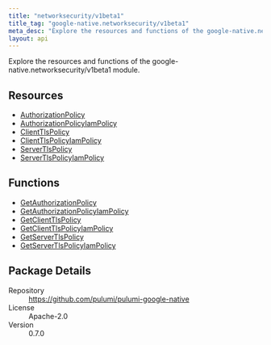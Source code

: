```yaml
---
title: "networksecurity/v1beta1"
title_tag: "google-native.networksecurity/v1beta1"
meta_desc: "Explore the resources and functions of the google-native.networksecurity/v1beta1 module."
layout: api
---
```


<!-- WARNING: this file was generated by Pulumi Docs Generator. -->
<!-- Do not edit by hand unless you're certain you know what you are doing! -->

Explore the resources and functions of the google-native.networksecurity/v1beta1 module.

<h2 id="resources">Resources</h2>
<ul class="api">
    <li><a href="authorizationpolicy" title="AuthorizationPolicy"><span class="symbol resource"></span>AuthorizationPolicy</a></li>
    <li><a href="authorizationpolicyiampolicy" title="AuthorizationPolicyIamPolicy"><span class="symbol resource"></span>AuthorizationPolicyIamPolicy</a></li>
    <li><a href="clienttlspolicy" title="ClientTlsPolicy"><span class="symbol resource"></span>ClientTlsPolicy</a></li>
    <li><a href="clienttlspolicyiampolicy" title="ClientTlsPolicyIamPolicy"><span class="symbol resource"></span>ClientTlsPolicyIamPolicy</a></li>
    <li><a href="servertlspolicy" title="ServerTlsPolicy"><span class="symbol resource"></span>ServerTlsPolicy</a></li>
    <li><a href="servertlspolicyiampolicy" title="ServerTlsPolicyIamPolicy"><span class="symbol resource"></span>ServerTlsPolicyIamPolicy</a></li>
</ul>

<h2 id="functions">Functions</h2>
<ul class="api">
    <li><a href="getauthorizationpolicy" title="GetAuthorizationPolicy"><span class="symbol function"></span>GetAuthorizationPolicy</a></li>
    <li><a href="getauthorizationpolicyiampolicy" title="GetAuthorizationPolicyIamPolicy"><span class="symbol function"></span>GetAuthorizationPolicyIamPolicy</a></li>
    <li><a href="getclienttlspolicy" title="GetClientTlsPolicy"><span class="symbol function"></span>GetClientTlsPolicy</a></li>
    <li><a href="getclienttlspolicyiampolicy" title="GetClientTlsPolicyIamPolicy"><span class="symbol function"></span>GetClientTlsPolicyIamPolicy</a></li>
    <li><a href="getservertlspolicy" title="GetServerTlsPolicy"><span class="symbol function"></span>GetServerTlsPolicy</a></li>
    <li><a href="getservertlspolicyiampolicy" title="GetServerTlsPolicyIamPolicy"><span class="symbol function"></span>GetServerTlsPolicyIamPolicy</a></li>
</ul>

<h2 id="package-details">Package Details</h2>
<dl class="package-details">
	<dt>Repository</dt>
	<dd><a href="https://github.com/pulumi/pulumi-google-native">https://github.com/pulumi/pulumi-google-native</a></dd>
	<dt>License</dt>
	<dd>Apache-2.0</dd>
	<dt>Version</dt>
	<dd>0.7.0</dd>
</dl>

